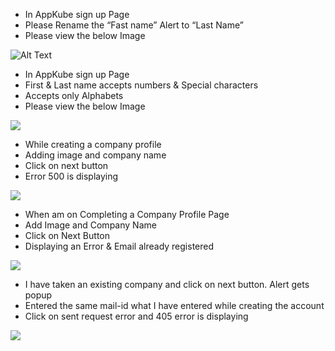 - In AppKube sign up Page
- Please Rename the “Fast name” Alert to “Last Name”
- Please view the below Image

![Alt Text](Aspose.Words.e688d74a-6159-4767-9636-133b91cfcb66.001.png)

- In AppKube sign up Page
- First & Last name accepts numbers & Special characters
- Accepts only Alphabets
- Please view the below Image

![](Aspose.Words.e688d74a-6159-4767-9636-133b91cfcb66.002.png)

- While creating a company profile
- Adding image and company name
- Click on next button
- Error 500 is displaying

![](Aspose.Words.e688d74a-6159-4767-9636-133b91cfcb66.003.png)

- When am on Completing a Company Profile Page
- Add Image and Company Name
- Click on Next Button 
- Displaying an Error & Email already registered

![](Aspose.Words.e688d74a-6159-4767-9636-133b91cfcb66.004.png)

- I have taken an existing company and click on next button. Alert gets popup
- Entered the same mail-id what I have entered while creating the account
- Click on sent request error and 405 error is displaying

![](Aspose.Words.e688d74a-6159-4767-9636-133b91cfcb66.005.png)
